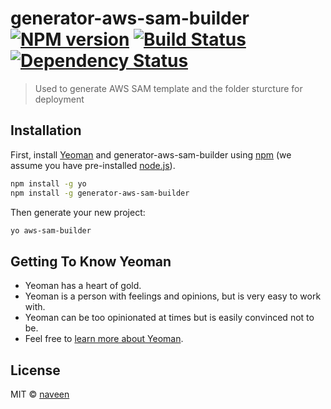 # generator-aws-sam-builder [![NPM version][npm-image]][npm-url] [![Build Status][travis-image]][travis-url] [![Dependency Status][daviddm-image]][daviddm-url]
> Used to generate AWS SAM template and the folder sturcture for deployment

## Installation

First, install [Yeoman](http://yeoman.io) and generator-aws-sam-builder using [npm](https://www.npmjs.com/) (we assume you have pre-installed [node.js](https://nodejs.org/)).

```bash
npm install -g yo
npm install -g generator-aws-sam-builder
```

Then generate your new project:

```bash
yo aws-sam-builder
```

## Getting To Know Yeoman

 * Yeoman has a heart of gold.
 * Yeoman is a person with feelings and opinions, but is very easy to work with.
 * Yeoman can be too opinionated at times but is easily convinced not to be.
 * Feel free to [learn more about Yeoman](http://yeoman.io/).

## License

MIT © [naveen]()


[npm-image]: https://badge.fury.io/js/generator-aws-sam-builder.svg
[npm-url]: https://npmjs.org/package/generator-aws-sam-builder
[travis-image]: https://travis-ci.org/iamnaveenmano/generator-aws-sam-builder.svg?branch=master
[travis-url]: https://travis-ci.org/iamnaveenmano/generator-aws-sam-builder
[daviddm-image]: https://david-dm.org/iamnaveenmano/generator-aws-sam-builder.svg?theme=shields.io
[daviddm-url]: https://david-dm.org/iamnaveenmano/generator-aws-sam-builder
